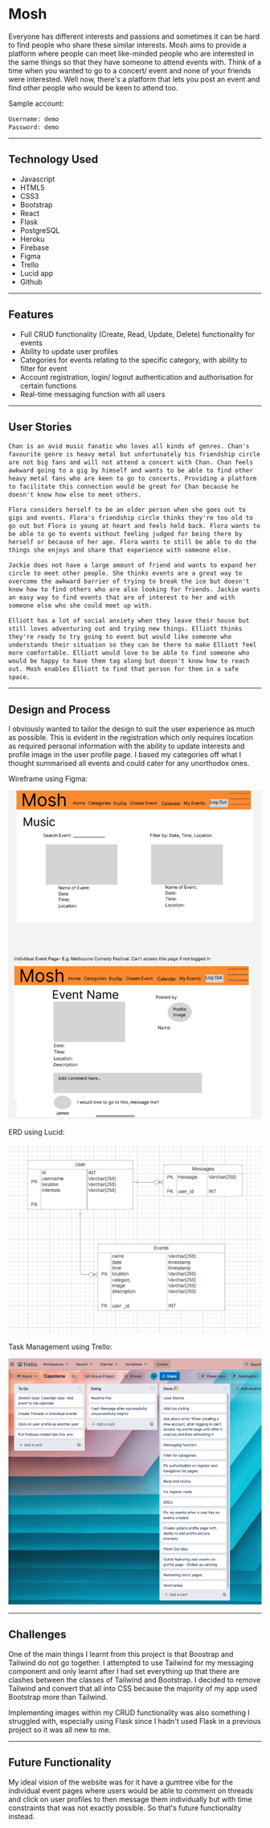 # Mosh 

Everyone has different interests and passions and sometimes it can be hard to find people who share these similar interests. Mosh aims to provide a platform where people can meet like-minded people who are interested in the same things so that they have someone to attend events with. Think of a time when you wanted to go to a concert/ event and none of your friends were interested. Well now, there's a platform that lets you post an event and find other people who would be keen to attend too.

Sample account:

```
Username: demo
Password: demo
```
--- 

## Technology Used

- Javascript
- HTML5
- CSS3
- Bootstrap
- React
- Flask
- PostgreSQL
- Heroku
- Firebase
- Figma 
- Trello
- Lucid app
- Github
--- 

## Features

- Full CRUD functionality (Create, Read, Update, Delete) functionality for events
- Ability to update user profiles
- Categories for events relating to the specific category, with ability to filter for event
- Account registration, login/ logout authentication and authorisation for certain functions
- Real-time messaging function with all users
---

## User Stories 

```
Chan is an avid music fanatic who loves all kinds of genres. Chan's favourite genre is heavy metal but unfortunately his friendship circle are not big fans and will not attend a concert with Chan. Chan feels awkward going to a gig by himself and wants to be able to find other heavy metal fans who are keen to go to concerts. Providing a platform to facilitate this connection would be great for Chan because he doesn't know how else to meet others.
```

```
Flora considers herself to be an older person when she goes out to gigs and events. Flora's friendship circle thinks they're too old to go out but Flora is young at heart and feels held back. Flora wants to be able to go to events without feeling judged for being there by herself or because of her age. Flora wants to still be able to do the things she enjoys and share that experience with someone else.
```

```
Jackie does not have a large amount of friend and wants to expand her circle to meet other people. She thinks events are a great way to overcome the awkward barrier of trying to break the ice but doesn't know how to find others who are also looking for friends. Jackie wants an easy way to find events that are of interest to her and with someone else who she could meet up with.
```

```
Elliott has a lot of social anxiety when they leave their house but still loves adventuring out and trying new things. Elliott thinks they're ready to try going to event but would like someone who understands their situation so they can be there to make Elliott feel more comfortable. Elliott would love to be able to find someone who would be happy to have them tag along but doesn't know how to reach out. Mosh enables Elliott to find that person for them in a safe space.
```
---
## Design and Process

I obviously wanted to tailor the design to suit the user experience as much as possible. This is evident in the registration which only requires location as required personal information with the ability to update interests and profile image in the user profile page. I based my categories off what I thought summarised all events and could cater for any unorthodox ones.

Wireframe using Figma:

![Alt text= "Wireframe"](./client/public/figma.png)

ERD using Lucid:

![Alt text= "ERD"](./client/public/lucid.png)

Task Management using Trello:

![Alt text= "Kanban board"](./client/public/Trello.png)

---
## Challenges

One of the main things I learnt from this project is that Boostrap and Tailwind do not go together. I attempted to use Tailwind for my messaging component and only learnt after I had set everything up that there are clashes between the classes of Tailwind and Bootstrap. I decided to remove Tailwind and convert that all into CSS because the majority of my app used Bootstrap more than Tailwind.

Implementing images within my CRUD functionality was also something I struggled with, especially using Flask since I hadn't used Flask in a previous project so it was all new to me.

---
## Future Functionality

My ideal vision of the website was for it have a gumtree vibe for the individual event pages where users would be able to comment on threads and click on user profiles to then message them individually but with time constraints that was not exactly possible. So that's future functionality instead.